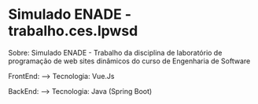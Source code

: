 # Simulado ENADE - trabalho.ces.lpwsd

Sobre:
Simulado ENADE - Trabalho da disciplina de laboratório de programação de web sites dinâmicos do curso de Engenharia de Software

FrontEnd:
--> Tecnologia: Vue.Js

BackEnd:
--> Tecnologia: Java (Spring Boot)
